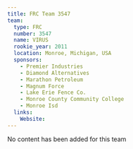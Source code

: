 ```yaml
---
title: FRC Team 3547
team:
  type: FRC
  number: 3547
  name: VIRUS
  rookie_year: 2011
  location: Monroe, Michigan, USA
  sponsors:
    - Premier Industries
    - Diamond Alternatives
    - Marathon Petroleum
    - Magnum Force
    - Lake Erie Fence Co.
    - Monroe County Community College
    - Monroe Isd
  links:
    Website: 
---
```

No content has been added for this team